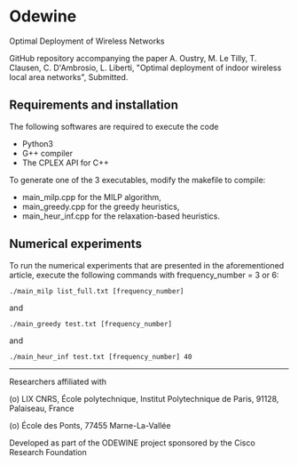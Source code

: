 # Odewine
Optimal Deployment of Wireless Networks

GitHub repository accompanying the paper A. Oustry, M. Le Tilly, T. Clausen, C. D'Ambrosio, L. Liberti, "Optimal deployment of indoor wireless local area networks", Submitted.

## Requirements and installation
The following softwares are required to execute the code
- Python3
- G++ compiler
- The CPLEX API for C++

To generate one of the 3 executables, modify the makefile to compile:
- main_milp.cpp for the MILP algorithm,
- main_greedy.cpp for the greedy heuristics,
- main_heur_inf.cpp for the relaxation-based heuristics.

## Numerical experiments

To run the numerical experiments that are presented in the aforementioned article, execute the following commands with frequency_number = 3 or 6:

```
./main_milp list_full.txt [frequency_number]
```
and
```
./main_greedy test.txt [frequency_number] 
```
and
```
./main_heur_inf test.txt [frequency_number] 40
```


------------------------------------------------------------------------------------------

Researchers affiliated with

(o) LIX CNRS, École polytechnique, Institut Polytechnique de Paris, 91128, Palaiseau, France

(o) École des Ponts, 77455 Marne-La-Vallée

Developed as part of the ODEWINE project sponsored by the Cisco Research Foundation

